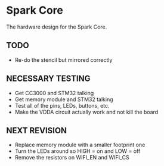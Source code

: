 Spark Core
====

The hardware design for the Spark Core.

## TODO
- Re-do the stencil but mirrored correctly

## NECESSARY TESTING
- Get CC3000 and STM32 talking
- Get memory module and STM32 talking
- Test all of the pins, LEDs, buttons, etc.
- Make the VDDA circuit actually work and not kill the board

## NEXT REVISION
- Replace memory module with a smaller footprint one
- Turn the LEDs around so HIGH = on and LOW = off
- Remove the resistors on WIFI_EN and WIFI_CS